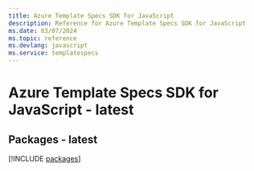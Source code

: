 ```yaml
---
title: Azure Template Specs SDK for JavaScript
description: Reference for Azure Template Specs SDK for JavaScript
ms.date: 03/07/2024
ms.topic: reference
ms.devlang: javascript
ms.service: templatespecs
---
```

# Azure Template Specs SDK for JavaScript - latest
## Packages - latest
[!INCLUDE [packages](template-specs-index.md)]